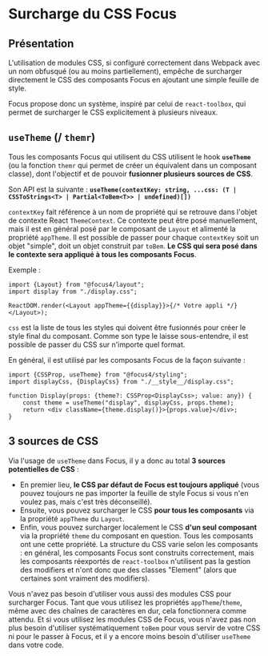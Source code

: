 # Surcharge du CSS Focus

## Présentation

L'utilisation de modules CSS, si configuré correctement dans Webpack avec un nom obfusqué (ou au moins partiellement), empêche de surcharger directement le CSS des composants Focus en ajoutant une simple feuille de style.

Focus propose donc un système, inspiré par celui de `react-toolbox`, qui permet de surcharger le CSS explicitement à plusieurs niveaux.

## `useTheme` (/ `themr`)

Tous les composants Focus qui utilisent du CSS utilisent le hook **`useTheme`** (ou la fonction `themr` qui permet de créer un équivalent dans un composant classe), dont l'objectif et de pouvoir **fusionner plusieurs sources de CSS**.

Son API est la suivante : **`useTheme(contextKey: string, ...css: (T | CSSToStrings<T> | Partial<ToBem<T>> | undefined)[])`**

`contextKey` fait référence à un nom de propriété qui se retrouve dans l'objet de contexte React `ThemeContext`. Ce contexte peut être posé manuellement, mais il est en général posé par le composant de `Layout` et alimenté la propriété `appTheme`. Il est possible de passer pour chaque `contextKey` soit un objet "simple", doit un objet construit par `toBem`. **Le CSS qui sera posé dans le contexte sera appliqué à tous les composants Focus**.

Exemple :

```tsx
import {Layout} from "@focus4/layout";
import display from "./display.css";

ReactDOM.render(<Layout appTheme={{display}}>{/* Votre appli */}</Layout>);
```

`css` est la liste de tous les styles qui doivent être fusionnés pour créer le style final du composant. Comme son type le laisse sous-entendre, il est possible de passer du CSS sur n'importe quel format.

En général, il est utilisé par les composants Focus de la façon suivante :

```tsx
import {CSSProp, useTheme} from "@focus4/styling";
import displayCss, {DisplayCss} from "./__style__/display.css";

function Display(props: {theme?: CSSProp<DisplayCss>; value: any}) {
    const theme = useTheme("display", displayCss, props.theme);
    return <div className={theme.display()}>{props.value}</div>;
}
```

## 3 sources de CSS

Via l'usage de `useTheme` dans Focus, il y a donc au total **3 sources potentielles de CSS** :

-   En premier lieu, **le CSS par défaut de Focus est toujours appliqué** (vous pouvez toujours ne pas importer la feuille de style Focus si vous n'en voulez pas, mais c'est très déconseillé).
-   Ensuite, vous pouvez surcharger le CSS **pour tous les composants** via la propriété `appTheme` du `Layout`.
-   Enfin, vous pouvez surcharger localement le CSS **d'un seul composant** via la propriété `theme` du composant en question. Tous les composants ont une cette propriété. La structure du CSS varie selon les composants : en général, les composants Focus sont construits correctement, mais les composants réexportés de `react-toolbox` n'utilisent pas la gestion des modifiers et n'ont donc que des classes "Element" (alors que certaines sont vraiment des modifiers).

Vous n'avez pas besoin d'utiliser vous aussi des modules CSS pour surcharger Focus. Tant que vous utilisez les propriétés `appTheme`/`theme`, même avec des chaînes de caractères en dur, cela fonctionnera comme attendu. Et si vous utilisez les modules CSS de Focus, vous n'avez pas non plus besoin d'utiliser systématiquement `toBem` pour vous servir de votre CSS ni pour le passer à Focus, et il y a encore moins besoin d'utiliser `useTheme` dans votre code.
